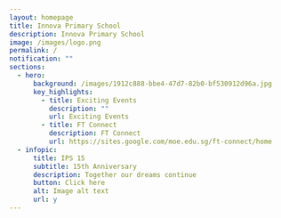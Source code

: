 ```yaml
---
layout: homepage
title: Innova Primary School
description: Innova Primary School
image: /images/logo.png
permalink: /
notification: ""
sections:
  - hero:
      background: /images/1912c888-bbe4-47d7-82b0-bf530912d96a.jpg
      key_highlights:
        - title: Exciting Events
          description: ""
          url: Exciting Events
        - title: FT Connect
          description: FT Connect
          url: https://sites.google.com/moe.edu.sg/ft-connect/home
  - infopic:
      title: IPS 15
      subtitle: 15th Anniversary
      description: Together our dreams continue
      button: Click here
      alt: Image alt text
      url: y
---
```

